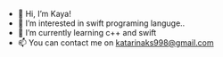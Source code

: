 - 👋 Hi, I’m Kaya!
- 👀 I’m interested in swift programing languge..
- 🌱 I’m currently learning c++ and swift
- 📫 You can contact me on katarinaks998@gmail.com 

